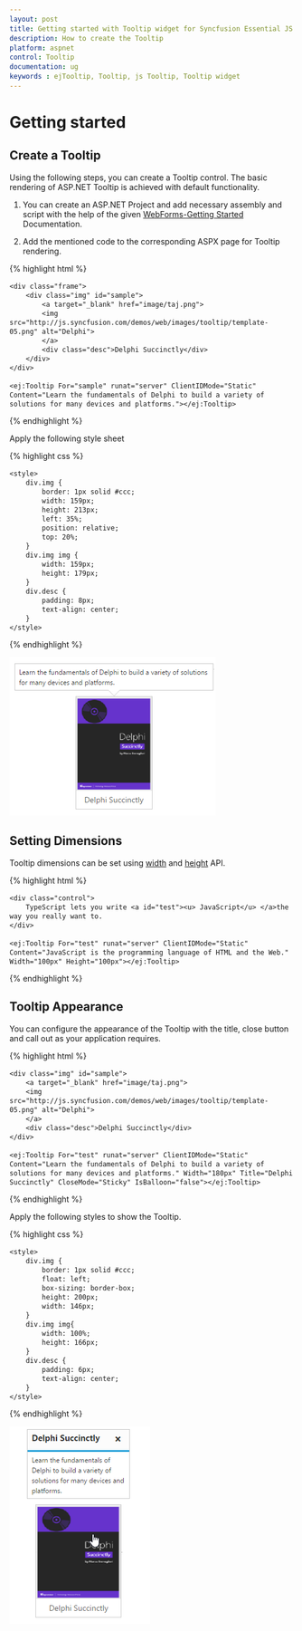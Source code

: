 ```yaml
---
layout: post
title: Getting started with Tooltip widget for Syncfusion Essential JS
description: How to create the Tooltip
platform: aspnet
control: Tooltip
documentation: ug
keywords : ejTooltip, Tooltip, js Tooltip, Tooltip widget
---
```

# Getting started

## Create a Tooltip

Using the following steps, you can create a Tooltip control. The basic rendering of ASP.NET Tooltip is achieved with default functionality.



1. You can create an ASP.NET Project and add necessary assembly and script with the help of the given [WebForms-Getting Started](http://help.syncfusion.com/aspnet/getting-started) Documentation.



2. Add the mentioned code to the corresponding ASPX page for Tooltip rendering.

{% highlight html %}

    <div class="frame">    
        <div class="img" id="sample">
            <a target="_blank" href="image/taj.png">
            <img src="http://js.syncfusion.com/demos/web/images/tooltip/template-05.png" alt="Delphi">
            </a>
            <div class="desc">Delphi Succinctly</div>
        </div>
    </div>

    <ej:Tooltip For="sample" runat="server" ClientIDMode="Static"  Content="Learn the fundamentals of Delphi to build a variety of solutions for many devices and platforms."></ej:Tooltip>
    
{% endhighlight %}

Apply the following style sheet

{% highlight css %}

    <style>
        div.img {
            border: 1px solid #ccc;
            width: 159px;
            height: 213px;
            left: 35%;
            position: relative;
            top: 20%;
        }
        div.img img {
            width: 159px;
            height: 179px;
        }
        div.desc {
            padding: 8px;
            text-align: center;
        }
    </style>
    
{% endhighlight %}

![](Getteing-Started_images/Getteing-Started_img1.jpeg)

## Setting Dimensions

Tooltip dimensions can be set using [width](http://help.syncfusion.com/js/api/ejtooltip#members:width) and [height](http://help.syncfusion.com/js/api/ejtooltip#members:height) API.

{% highlight html %}
 
    <div class="control">
        TypeScript lets you write <a id="test"><u> JavaScript</u> </a>the way you really want to.
    </div>

    <ej:Tooltip For="test" runat="server" ClientIDMode="Static"  Content="JavaScript is the programming language of HTML and the Web." Width="100px" Height="100px"></ej:Tooltip>
    
{% endhighlight %}

## Tooltip Appearance 

You can configure the appearance of the Tooltip with the title, close button and call out as your application requires.

{% highlight html %}
 
    <div class="img" id="sample">
        <a target="_blank" href="image/taj.png">
        <img src="http://js.syncfusion.com/demos/web/images/tooltip/template-05.png" alt="Delphi">
        </a>
        <div class="desc">Delphi Succinctly</div>
    </div>

    <ej:Tooltip For="test" runat="server" ClientIDMode="Static"  Content="Learn the fundamentals of Delphi to build a variety of solutions for many devices and platforms." Width="180px" Title="Delphi Succinctly" CloseMode="Sticky" IsBalloon="false"></ej:Tooltip>
    
{% endhighlight %}

Apply the following styles to show the Tooltip.

{% highlight css %}

    <style>
        div.img {
            border: 1px solid #ccc;
            float: left;
            box-sizing: border-box;
            height: 200px;
            width: 146px;
        }
        div.img img{
            width: 100%;
            height: 166px;
        }
        div.desc {
            padding: 6px;
            text-align: center;
        }
    </style>
    
{% endhighlight %}

![](Getteing-Started_images/Getteing-Started_img2.jpeg)

